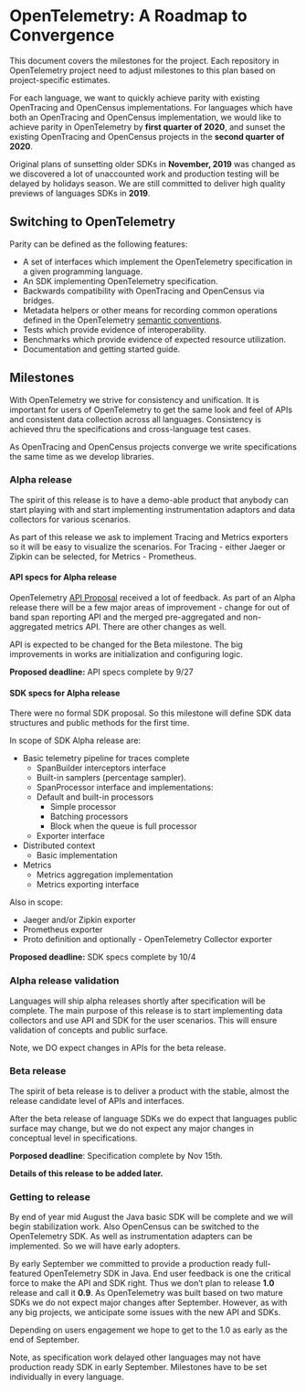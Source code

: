 # OpenTelemetry: A Roadmap to Convergence

This document covers the milestones for the project. Each repository in
OpenTelemetry project need to adjust milestones to this plan based on
project-specific estimates.

For each language, we want to quickly achieve parity with existing OpenTracing
and OpenCensus implementations. For languages which have both an OpenTracing and
OpenCensus implementation, we would like to achieve parity in OpenTelemetry by
**first quarter of 2020**, and sunset the existing OpenTracing and OpenCensus
projects in the **second quarter of 2020**.

Original plans of sunsetting older SDKs in **November, 2019** was changed as we
discovered a lot of unaccounted work and production testing will be delayed by
holidays season. We are still committed to deliver high quality previews of
languages SDKs in **2019**.

## Switching to OpenTelemetry

Parity can be defined as the following features:

- A set of interfaces which implement the OpenTelemetry specification in a given
  programming language.
- An SDK implementing OpenTelemetry specification.
- Backwards compatibility with OpenTracing and OpenCensus via bridges.
- Metadata helpers or other means for recording common operations defined in the
  OpenTelemetry [semantic conventions](specification/data-semantic-conventions.md).
- Tests which provide evidence of interoperability.
- Benchmarks which provide evidence of expected resource utilization.
- Documentation and getting started guide.

## Milestones

With OpenTelemetry we strive for consistency and unification. It is important
for users of OpenTelemetry to get the same look and feel of APIs and consistent
data collection across all languages. Consistency is achieved thru the
specifications and cross-language test cases.

As OpenTracing and OpenCensus projects converge we write specifications the same
time as we develop libraries.

### Alpha release

The spirit of this release is to have a demo-able product that anybody can start
playing with and start implementing instrumentation adaptors and data collectors
for various scenarios.

As part of this release we ask to implement Tracing and Metrics exporters so it
will be easy to visualize the scenarios. For Tracing - either Jaeger or Zipkin
can be selected, for Metrics - Prometheus.

#### API specs for Alpha release

OpenTelemetry [API
Proposal](https://github.com/open-telemetry/opentelemetry-specification/milestone/1)
received a lot of feedback. As part of an Alpha release there will be a few
major areas of improvement - change for out of band span reporting API and
the merged pre-aggregated and non-aggregated metrics API. There are other
changes as well.

API is expected to be changed for the Beta milestone. The big improvements in
works are initialization and configuring logic.

**Proposed deadline:** API specs complete by 9/27

#### SDK specs for Alpha release

There were no formal SDK proposal. So this milestone will define SDK data
structures and public methods for the first time.

In scope of SDK Alpha release are:

- Basic telemetry pipeline for traces complete
  - SpanBuilder interceptors interface
  - Built-in samplers (percentage sampler).
  - SpanProcessor interface and implementations:
  - Default and built-in processors
    - Simple processor
    - Batching processors
    - Block when the queue is full processor
  - Exporter interface
- Distributed context
  - Basic implementation
- Metrics
  - Metrics aggregation implementation
  - Metrics exporting interface

Also in scope:

- Jaeger and/or Zipkin exporter
- Prometheus exporter
- Proto definition and optionally - OpenTelemetry Collector exporter

**Proposed deadline:** SDK specs complete by 10/4

### Alpha release validation

Languages will ship alpha releases shortly after specification will be complete.
The main purpose of this release is to start implementing data collectors and
use API and SDK for the user scenarios. This will ensure validation of concepts
and public surface.

Note, we DO expect changes in APIs for the beta release.

### Beta release

The spirit of beta release is to deliver a product with the stable, almost the
release candidate level of APIs and interfaces.

After the beta release of language SDKs we do expect that languages public
surface may change, but we do not expect any major changes in conceptual level
in specifications.

**Porposed deadline**: Specification complete by Nov 15th.

**Details of this release to be added later.**

### Getting to release

By end of year mid August the Java basic SDK will be complete and we will begin
stabilization work. Also OpenCensus can be switched to the OpenTelemetry SDK. As
well as instrumentation adapters can be implemented. So we will have early
adopters.

By early September we committed to provide a production ready full-featured
OpenTelemetry SDK in Java. End user feedback is one the critical force to make
the API and SDK right. Thus we don’t plan to release **1.0** release and call it
**0.9**. As OpenTelemetry was built based on two mature SDKs we do not expect
major changes after September. However, as with any big projects, we anticipate
some issues with the new API and SDKs.

Depending on users engagement we hope to get to the 1.0 as early as the end of
September.

Note, as specification work delayed other languages may not have production
ready SDK in early September. Milestones have to be set individually in every
language.
